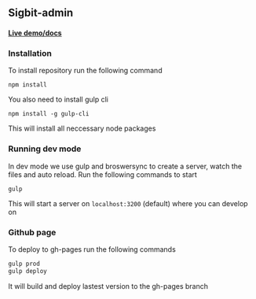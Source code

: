 ## Sigbit-admin

#### [Live demo/docs](https://significantbit.github.io/sigbit-admin/)

### Installation
To install repository run the following command

`npm install`

You also need to install gulp cli

`npm install -g gulp-cli`

This will install all neccessary node packages

### Running dev mode
In dev mode we use gulp and broswersync to create a server, watch the files and auto reload. 
Run the following commands to start

`gulp`

This will start a server on `localhost:3200` (default) where you can develop on

### Github page

To deploy to gh-pages run the following commands

```bash
gulp prod
gulp deploy
```

It will build and deploy lastest version to the gh-pages branch
